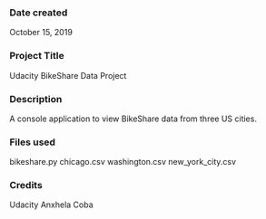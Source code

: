### Date created
October 15, 2019

### Project Title
Udacity BikeShare Data Project

### Description
A console application to view BikeShare data from three US cities.

### Files used
bikeshare.py
chicago.csv
washington.csv
new_york_city.csv

### Credits
Udacity 
Anxhela Coba